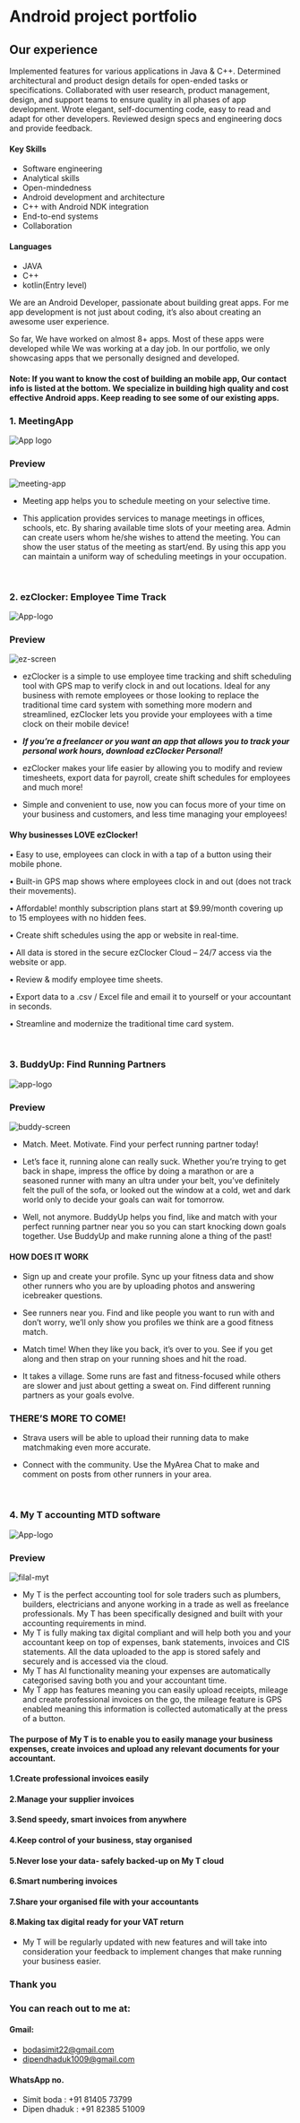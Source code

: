 
# Android project portfolio


## Our experience


Implemented features for various applications in Java & C++.
Determined architectural and product design details for open-ended tasks or specifications.
Collaborated with user research, product management, design, and support teams to ensure quality in all phases of app development.
Wrote elegant, self-documenting code, easy to read and adapt for other developers.
Reviewed design specs and engineering docs and provide feedback.


#### Key Skills

- Software engineering
- Analytical skills
- Open-mindedness
- Android development and architecture
- C++ with Android NDK integration
- End-to-end systems
- Collaboration

#### Languages

- JAVA
- C++
- kotlin(Entry level)

We are an Android Developer, passionate about building great apps. For me app development is not just about coding, it’s also about creating an awesome user experience.

So far, We have worked on almost 8+ apps. Most of these apps were developed while We was working at a day job.
In our portfolio, we only showcasing apps that we personally designed and developed.


#### Note: If you want to know the cost of building an mobile app, Our contact info is listed at the bottom. We specialize in building high quality and cost effective Android apps. Keep reading to see some of our existing apps.



### 1. MeetingApp

 ![App logo](https://user-images.githubusercontent.com/108887237/178771752-e57f63c3-b2f4-403f-84e3-41647b5349a2.png)
 
 ### Preview
![meeting-app](https://user-images.githubusercontent.com/108887237/178772781-cb7622f6-f51b-4b8c-84bc-d3bdae4e330d.jpg)

 
- Meeting app helps you to schedule meeting on your selective time.
       
- This application provides services to manage meetings in offices, schools, etc. By sharing available time slots of your meeting area. Admin can 
  create users whom he/she wishes to attend the meeting. You can show the user status of the meeting as start/end. By using this app you can 
  maintain a uniform way of scheduling meetings in your occupation.

&nbsp; 
&nbsp;
&nbsp; 

### 2. ezClocker: Employee Time Track

![App-logo](https://user-images.githubusercontent.com/108887237/178771872-5d7a9edb-db0b-4b30-a193-d1f221547a20.png)

### Preview

![ez-screen](https://user-images.githubusercontent.com/108887237/178788272-423a2538-614a-4d73-905e-d7a26c3d43c0.png)

- ezClocker is a simple to use employee time tracking and shift scheduling tool with GPS map to verify clock in and out locations. Ideal for any business with remote employees or those looking to replace the traditional time card system with something more modern and streamlined, ezClocker lets you provide your employees with a time clock on their mobile device! 

- ***If you’re a freelancer or you want an app that allows you to track your personal work hours, download ezClocker Personal!***

- ezClocker makes your life easier by allowing you to modify and review timesheets, export data for payroll, create shift schedules for employees and much more!

- Simple and convenient to use, now you can focus more of your time on your business and customers, and less time managing your employees!


#### Why businesses LOVE ezClocker!

• Easy to use, employees can clock in with a tap of a button using their mobile phone.

• Built-in GPS map shows where employees clock in and out (does not track their movements).

• Affordable! monthly subscription plans start at $9.99/month covering up to 15 employees with no hidden fees.

• Create shift schedules using the app or website in real-time.

• All data is stored in the secure ezClocker Cloud – 24/7 access via the website or app.

• Review & modify employee time sheets.

• Export data to a .csv / Excel file and email it to yourself or your accountant in seconds.

• Streamline and modernize the traditional time card system.

&nbsp; 
&nbsp;
&nbsp;


### 3. BuddyUp: Find Running Partners

![app-logo](https://user-images.githubusercontent.com/108887237/178771960-0c364360-6f83-414e-b254-4194cb591dca.png)

### Preview

![buddy-screen](https://user-images.githubusercontent.com/108887237/178785337-22bafbd5-8267-423f-8a9f-8ec203746266.png)


- Match. Meet. Motivate. Find your perfect running partner today!

- Let’s face it, running alone can really suck. Whether you’re trying to get back in shape, impress the office by doing a marathon or are a seasoned runner with many an ultra under your belt, you’ve definitely felt the pull of the sofa, or looked out the window at a cold, wet and dark world only to decide your goals can wait for tomorrow.

- Well, not anymore. BuddyUp helps you find, like and match with your perfect running partner near you so you can start knocking down goals together. Use BuddyUp and make running alone a thing of the past!

#### HOW DOES IT WORK

- Sign up and create your profile. Sync up your fitness data and show other runners who you are by uploading photos and answering icebreaker questions.

- See runners near you. Find and like people you want to run with and don’t worry, we’ll only show you profiles we think are a good fitness match.

- Match time! When they like you back, it’s over to you. See if you get along and then strap on your running shoes and hit the road.

- It takes a village. Some runs are fast and fitness-focused while others are slower and just about getting a sweat on. Find different running partners as your goals evolve.

### THERE’S MORE TO COME!

- Strava users will be able to upload their running data to make matchmaking even more accurate.

- Connect with the community. Use the MyArea Chat to make and comment on posts from other runners in your area.

&nbsp; 
&nbsp;
&nbsp;

### 4. My T accounting MTD software

![App-logo](https://user-images.githubusercontent.com/108887237/178772044-6487bed6-b5c9-4120-9d90-9702cd7e1aef.png)

### Preview
![filal-myt](https://user-images.githubusercontent.com/108887237/178772887-fef14a5f-aa95-4cb4-a368-4910f82fc4ec.png)


- My T is the perfect accounting tool for sole traders such as plumbers, builders, electricians and anyone working in a trade as well as freelance professionals. My T has been specifically designed and built with your accounting requirements in mind. 
- My T is fully making tax digital compliant and will help both you and your accountant keep on top of expenses, bank statements, invoices and CIS statements. All the data uploaded to the app is stored safely and securely and is accessed via the cloud.
- My T has AI functionality meaning your expenses are automatically categorised saving both you and your accountant time.
- My T app has features meaning you can easily upload receipts, mileage and create professional invoices on the go, the mileage feature is GPS enabled meaning this information is collected automatically at the press of a button. 

#### The purpose of My T is to enable you to easily manage your business expenses, create invoices and upload any relevant documents for your accountant. 

#### 1.Create professional invoices easily
#### 2.Manage your supplier invoices
#### 3.Send speedy, smart invoices from anywhere 
#### 4.Keep control of your business, stay organised
#### 5.Never lose your data- safely backed-up on My T cloud
#### 6.Smart numbering invoices
#### 7.Share your organised file with your accountants
#### 8.Making tax digital ready for your VAT return 

- My T will be regularly updated with new features and will take into consideration your feedback to implement changes that make running your business easier.



### Thank you






### You can reach out to me at:

#### Gmail:
- bodasimit22@gmail.com
- dipendhaduk1009@gmail.com

#### WhatsApp no.
- Simit boda : +91 81405 73799 
- Dipen dhaduk : +91 82385 51009

